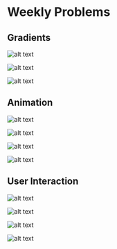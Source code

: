 # Weekly Problems

## Gradients
![alt text][blue yellow horiz gradient]

![alt text][black white vert gradient]

![alt text][black whtie diagonal gradient]

## Animation

![alt text][bouncing ball]

![alt text][rotating square]

![alt text][rotating rect]

![alt text][rotating colored rect]


## User Interaction

![alt text][drawing with lines]

![alt text][drawing with ellipses]

![alt text][rect hover]

![alt text][growing circle]


[black white vert gradient]: https://github.com/susanev/p5js-workshops/blob/master/weekly-problems/images/vert-gradient.png "black/white vertical gradient"

[blue yellow horiz gradient]: https://github.com/susanev/p5js-workshops/blob/master/weekly-problems/images/blue-yellow-horiz-gradient.png "blue/yellow horizontal gradient"

[black whtie diagonal gradient]: https://github.com/susanev/p5js-workshops/blob/master/weekly-problems/images/diagonal-gradient.png "black/white diagonal gradient"

[bouncing ball]: https://github.com/susanev/p5js-workshops/blob/master/weekly-problems/images/bouncing-ball.gif "Bouncing ball"

[rotating square]:  https://github.com/susanev/p5js-workshops/blob/master/weekly-problems/images/rotating-square.gif "Rotating square"

[rotating rect]:  https://github.com/susanev/p5js-workshops/blob/master/weekly-problems/images/rotating-rect.gif "Rotating rectangle"

[rotating colored rect]:  https://github.com/susanev/p5js-workshops/blob/master/weekly-problems/images/rotating-rect-colors.gif "Rotating rectangle with colors"

[growing circle]: https://github.com/susanev/p5js-workshops/blob/master/weekly-problems/images/growing-circle.gif "Growing circle"

[drawing with ellipses]: https://github.com/susanev/p5js-workshops/blob/master/weekly-problems/images/drawing-with-ellipses.gif "Drawing with ellipses"

[drawing with lines]: https://github.com/susanev/p5js-workshops/blob/master/weekly-problems/images/line-drawing.gif "Drawing with lines"

[rect hover]: https://github.com/susanev/p5js-workshops/blob/master/weekly-problems/images/rect-hover.gif "Rectangle hover"